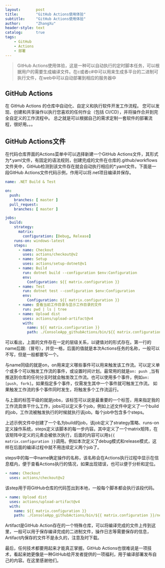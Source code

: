 ```yaml
---
layout:       post
title:        "GitHub Actions使用体验"
subtitle:     "GitHub Actions使用体验"
author:       "ZhangXu"
header-style: text
catalog:      true
tags:
    - GitHub
    - Actions
    - 部署
---
```


> GitHub Actions使用体验，这是一种可以自动执行的定时脚本任务，可以根据用户的需要生成编译文件。在c或者c#中可以用来生成多平台的二进制可执行文件，在web中可以自动部署到相应的服务器中

## GitHub Actions
在 GitHub Actions 的仓库中自动化、自定义和执行软件开发工作流程。 您可以发现、创建和共享操作以执行您喜欢的任何作业（包括 CI/CD），并将操作合并到完全自定义的工作流程中。
总之就是可以根据自己的需求定制一套软件的部署流程，很好用。。。
## GitHub Actions文件
在代码仓库界面的Actions菜单中可以选择新建一个GitHub Actions文件，其形式为*.yaml文件，有固定的语法规则，创建完成的文件在仓库的.github/workflows文件夹中，GitHub检测到该文件存在就会自动执行相应的*.yaml文件。下面是一段GitHub Actions文件代码示例，作用可以将.net项目编译并保存。

```yaml
name: .NET Build & Test

on:
  push:
    branches: [ master ]
  pull_request:
    branches: [ master ]

jobs:
  build:
    strategy:
      matrix:
        configuration: [Debug, Release]
    runs-on: windows-latest
    steps:
      - name: Checkout
        uses: actions/checkout@v2
      - name: Setup
        uses: actions/setup-dotnet@v1
      - name: Build
        run: dotnet build --configuration $env:Configuration
        env:
          Configuration: ${{ matrix.configuration }}
      - name: Test
        run: dotnet test --configuration $env:Configuration
        env:
          Configuration: ${{ matrix.configuration }}
      - name: 查看当前工作目录与显示工作目录的文件
        run: pwd | ls | tree
      - name: Upload dist
        uses: actions/upload-artifact@v4
        with:
          name: ${{ matrix.configuration }}
          path: ./ConsoleApp_githubActions/bin/${{ matrix.configuration }}/net8.0/*.exe
```

可以看出，上面的文件存在一定的层级关系，以键值对的形式存在。第一行的name后跟:（冒号），并空一格，后面的值就是本次Actions任务的名称，一般可以不写，但是一般都要写一个。

与name同级的就是on，on用来定义哪些事件可以用来触发该工作流。可以定义单个或多个可以触发工作流的事件，或设置时间计划。最常用的就是`on: push `,当有推送到仓库的任何分支时就会触发改工作流。也可以使用多个事件，例如`on: [push, fork]`。如果指定多个事件，仅需发生其中一个事件就可触发工作流。 如果触发工作流的多个事件同时发生，将触发多个工作流运行。

与上面的标签平级的就是jobs，该标签可以说是最重要的一个标签，用来指定我的工作流具体干什么工作，jobs可以定义多个job，例如上述文件中定义了一个build的job，工作流被触发执行的时候就执行该job。每个job中包含多个steps。

上述示例文件中创建了一个名为build的job，该job定义了strategy策略、runs-on定义操作系统，steps定义该脚本的每一步内容。其中定义了一个matrix矩阵，在该矩阵中定义的元素会被依次执行，后面的内容可以用`${{ matrix.configuration }}`调用。例如本次定义了debug模式和release模式，这样在后面的编译过程中就不用连续定义两个job了。

steps中的每一中name确定操作的名称，该名称会在Actions执行过程中显示在信息框内，便于查看Actions执行的情况，如果出现错误，也可以便于分析和定位。

```yaml
- name: Checkout
  uses: actions/checkout@v2
```
该step用于将GitHub仓库的代码签出到本地，一般每个脚本都会执行该段代码。
```yaml
- name: Upload dist
  uses: actions/upload-artifact@v4
  with:
    name: ${{ matrix.configuration }}
    path: ./ConsoleApp_githubActions/bin/${{ matrix.configuration }}/net8.0/*.exe
```
Artifact是GitHub Action存在的一个特殊仓库，可以将编译完成的文件上传到这里，一般可以用于保存编译完成的二进制文件，操作日志等需要保存的信息，Artifact内保存的文件不是永久的，注意及时下载。

最后，任何技术都要用起来才能真正掌握。GitHub Actions也很难说是一项技术，看起来她更像是一种GitHub给开发者提供的一项福利，用于编译部署发布自己的内容。在这里感谢他们。
